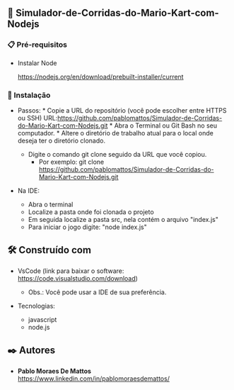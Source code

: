 
## 🚀 Simulador-de-Corridas-do-Mario-Kart-com-Nodejs
 
### 📋 Pré-requisitos

- Instalar Node 

	https://nodejs.org/en/download/prebuilt-installer/current


### 🔧 Instalação
  - Passos:
 		  * Copie a URL do repositório (você pode escolher entre HTTPS ou SSH) 
  	URL:https://github.com/pablomattos/Simulador-de-Corridas-do-Mario-Kart-com-Nodejs.git
		  * Abra o Terminal ou Git Bash no seu computador.
		  * Altere o diretório de trabalho atual para o local onde deseja ter o diretório clonado.
      * Digite o comando git clone seguido da URL que você copiou. 
		  * Por exemplo: git clone https://github.com/pablomattos/Simulador-de-Corridas-do-Mario-Kart-com-Nodejs.git

  - Na IDE:
      * Abra o terminal
      * Localize a pasta onde foi clonada o projeto 
      * Em seguida localize a pasta src, nela contém o arquivo "index.js"
      * Para iniciar o jogo digite: "node index.js"


## 🛠️ Construído com

- VsCode (link para baixar o software: https://code.visualstudio.com/download)
  	* Obs.: Você pode usar a IDE de sua preferência.

- Tecnologias:
  	* javascript
    * node.js


## ✒️ Autores

* **Pablo Moraes De Mattos** https://www.linkedin.com/in/pablomoraesdemattos/
